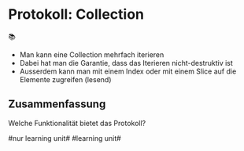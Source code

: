 # Protokoll: Collection
📚

- Man kann eine Collection mehrfach iterieren
- Dabei hat man die Garantie, dass das Iterieren nicht-destruktiv ist
- Ausserdem kann man mit einem Index oder mit einem Slice auf die Elemente zugreifen (lesend)

## Zusammenfassung
Welche Funktionalität bietet das Protokoll?


#nur learning unit# #learning unit#